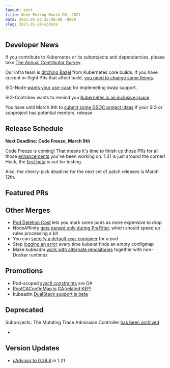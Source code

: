 ```yaml
---
layout: post
title: Week Ending Month DD, 2021
date: 2021-01-22 22:00:00 -0000
slug: 2021-01-20-update
---
```


## Developer News

If you contribute to Kubernetes or its subprojects and dependancies, please take [The Annual Contributor Survey](https://www.surveymonkey.com/r/k8scommsurvey2021).

Our infra team is [ditching Bazel](https://github.com/kubernetes/kubernetes/pull/99561) from Kubernetes core builds.  If you have current in-flight PRs that affect build, [you need to change some things](https://groups.google.com/g/kubernetes-dev/c/tRqW6b7gPMA).

SIG-Node [wants your use-case](https://docs.google.com/document/d/1CZtRtC8W8FwW_VWQLKP9DW_2H-hcLBcH9KBbukie67M/edit#heading=h.8ilpribw5jbx) for implemeting swap support.

SIG-Contribex wants to remind you [Kubernetes is an inclusive space](https://groups.google.com/g/kubernetes-dev/c/XHoHt4srWfc).

You have until March 9th to [submit some GSOC project ideas](https://github.com/cncf/mentoring/blob/master/summerofcode/2021.md#project-ideas) if your SIG or subproject has potential mentors.
release
## Release Schedule

**Next Deadline: Code Freeze, March 9th**

Code Freeze is coming!  That means it's time to finish up those PRs for all those [enhancements](http://bit.ly/k8s121-enhancements) you've been working on.  1.21 is just around the corner!  Heck, the [first beta](https://github.com/kubernetes/kubernetes/releases/tag/v1.21.0-beta.0) is out for testing.

Also, the cherry-pick deadline for the next set of patch releases is March 12th.


## Featured PRs


## Other Merges

* [Pod Deletion Cost](https://github.com/kubernetes/kubernetes/pull/99163) lets you mark some pods as more expensive to drop
* NodeAffinity [gets parsed only during PreFilter](https://github.com/kubernetes/kubernetes/pull/99213), which should speed up rules processing a bit
* You can [specify a default `exec` container](https://github.com/kubernetes/kubernetes/pull/97099) for a pod
* Stop [logging an error](https://github.com/kubernetes/kubernetes/pull/99538) every time kubelet finds an empty configmap
* Make kubeadm [work with alternate repositories](https://github.com/kubernetes/kubernetes/pull/99476) together with non-Docker runtimes

## Promotions

* Pod-scoped [sysctl constraints](https://github.com/kubernetes/kubernetes/pull/99158) are GA
* [RootCAConfigMap is GA](https://github.com/kubernetes/kubernetes/pull/98033)([related KEP](https://github.com/kubernetes/enhancements/tree/master/keps/sig-auth/1205-bound-service-account-tokens))
* kubeadm [DualStack support is beta](https://github.com/kubernetes/kubernetes/pull/99294)

## Deprecated

Subprojects: The Mutating Trace Admission Controller [has been archived](https://github.com/kubernetes/org/issues/2527)

*

## Version Updates

* [cAdvisor to 0.38.8](https://github.com/kubernetes/kubernetes/pull/99315) in 1.21
